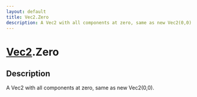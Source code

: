 ```yaml
---
layout: default
title: Vec2.Zero
description: A Vec2 with all components at zero, same as new Vec2(0,0).
---
```

# [Vec2]({{site.url}}/Pages/Reference/Vec2.html).Zero

## Description
A Vec2 with all components at zero, same as new Vec2(0,0).

